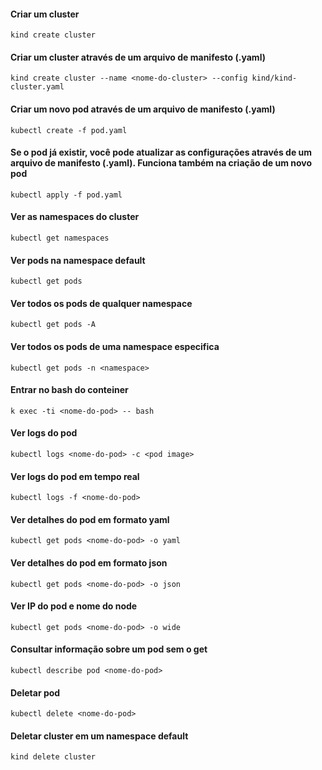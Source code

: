 #### Criar um cluster
````
kind create cluster
````
#### Criar um cluster através de um arquivo de manifesto (.yaml)
````
kind create cluster --name <nome-do-cluster> --config kind/kind-cluster.yaml
````

#### Criar um novo pod através de um arquivo de manifesto (.yaml)
````
kubectl create -f pod.yaml
````

#### Se o pod já existir, você pode atualizar as configurações através de um arquivo de manifesto (.yaml). Funciona também na criação de um novo pod
````
kubectl apply -f pod.yaml
````
#### Ver as namespaces do cluster
````
kubectl get namespaces
````

#### Ver pods na namespace default
````
kubectl get pods
````

#### Ver todos os pods de qualquer namespace
````
kubectl get pods -A
````

#### Ver todos os pods de uma namespace especifica
````
kubectl get pods -n <namespace>
````

#### Entrar no bash do conteiner
````
k exec -ti <nome-do-pod> -- bash
````

#### Ver logs do pod
````
kubectl logs <nome-do-pod> -c <pod image>
````

#### Ver logs do pod em tempo real
````
kubectl logs -f <nome-do-pod>
````

#### Ver detalhes do pod em formato yaml
````
kubectl get pods <nome-do-pod> -o yaml
````

#### Ver detalhes do pod em formato json
````
kubectl get pods <nome-do-pod> -o json
````

#### Ver IP do pod e nome do node
````
kubectl get pods <nome-do-pod> -o wide
````

#### Consultar informação sobre um pod sem o get
````
kubectl describe pod <nome-do-pod>
````

#### Deletar pod
````
kubectl delete <nome-do-pod>
````

#### Deletar cluster em um namespace default
````
kind delete cluster
````
